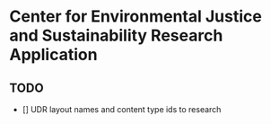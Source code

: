 # Center for Environmental Justice and Sustainability Research Application

## TODO

- [] UDR layout names and content type ids to research
